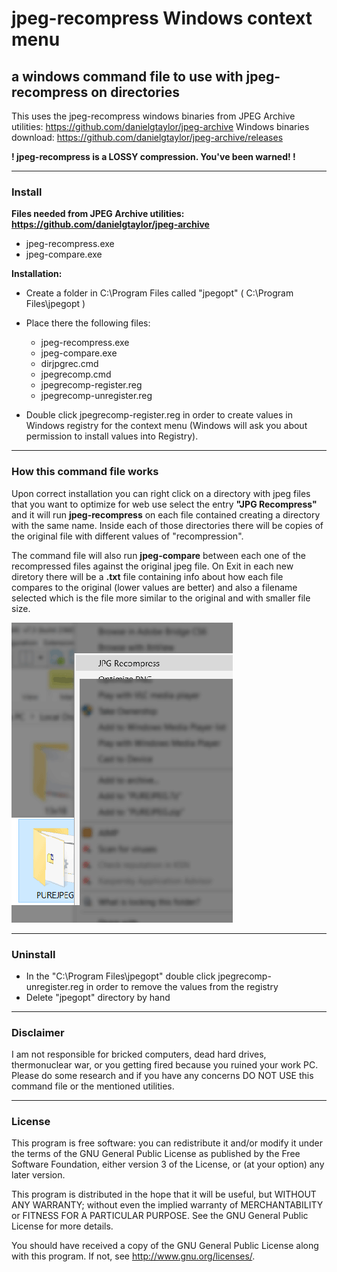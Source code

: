 # jpeg-recompress Windows context menu

## a windows command file to use with jpeg-recompress on directories

This uses the jpeg-recompress windows binaries from JPEG Archive utilities: https://github.com/danielgtaylor/jpeg-archive
Windows binaries download: https://github.com/danielgtaylor/jpeg-archive/releases

**! jpeg-recompress is a LOSSY compression. You've been warned! !**

----------------

### Install

**Files needed from JPEG Archive utilities: https://github.com/danielgtaylor/jpeg-archive**
- jpeg-recompress.exe
- jpeg-compare.exe

**Installation:**
- Create a folder in C:\Program Files called "jpegopt" ( C:\Program Files\jpegopt )
- Place there the following files:
  - jpeg-recompress.exe
  - jpeg-compare.exe
  - dirjpgrec.cmd
  - jpegrecomp.cmd
  - jpegrecomp-register.reg
  - jpegrecomp-unregister.reg

- Double click jpegrecomp-register.reg in order to create values in Windows registry for the context menu (Windows will ask you about permission to install values into Registry).

----------------

### How this command file works

Upon correct installation you can right click on a directory with jpeg files that you want to optimize for web use select the entry **"JPG Recompress"** and it will run **jpeg-recompress** on each file contained creating a directory with the same name. Inside each of those directories there will be copies of the original file with different values of "recompression".

The command file will also run **jpeg-compare** between each one of the recompressed files against the original jpeg file. On Exit in each new diretory there will be a **.txt** file containing info about how each file compares to the original (lower values are better) and also a filename selected which is the file more similar to the original and with smaller file size.

![JPG Recompress context menu](screenshots/jpegopt-context-up.png "JPG Recompress context menu")

----------------

### Uninstall

- In the "C:\Program Files\jpegopt" double click jpegrecomp-unregister.reg in order to remove the values from the registry
- Delete "jpegopt" directory by hand

----------------

### Disclaimer

I am not responsible for bricked computers, dead hard drives, thermonuclear war,
or you getting fired because you ruined your work PC. Please do some research and
if you have any concerns DO NOT USE this command file or the mentioned utilities. 

----------------

### License

This program is free software: you can redistribute it and/or modify
it under the terms of the GNU General Public License as published by
the Free Software Foundation, either version 3 of the License, or
(at your option) any later version.

This program is distributed in the hope that it will be useful,
but WITHOUT ANY WARRANTY; without even the implied warranty of
MERCHANTABILITY or FITNESS FOR A PARTICULAR PURPOSE.  See the
GNU General Public License for more details.

You should have received a copy of the GNU General Public License
along with this program.  If not, see <http://www.gnu.org/licenses/>.







